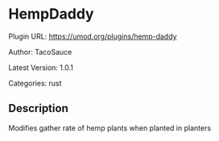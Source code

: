 # HempDaddy

Plugin URL: https://umod.org/plugins/hemp-daddy

Author: TacoSauce

Latest Version: 1.0.1

Categories: rust

## Description

Modifies gather rate of hemp plants when planted in planters

